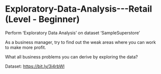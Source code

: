 # Exploratory-Data-Analysis---Retail (Level - Beginner)

Perform ‘Exploratory Data Analysis’ on dataset ‘SampleSuperstore’ 

As a business manager, try to find out the weak areas where you can 
work to make more profit. 

What all business problems you can derive by exploring the data? 

Dataset: https://bit.ly/3i4rbWl
